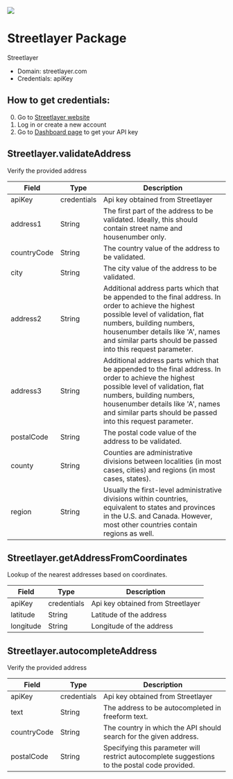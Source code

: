 [![](https://scdn.rapidapi.com/RapidAPI_banner.png)](https://rapidapi.com/package/Streetlayer/functions?utm_source=RapidAPIGitHub_StreetlayerFunctions&utm_medium=button&utm_content=RapidAPI_GitHub) 

# Streetlayer Package
Streetlayer
* Domain: streetlayer.com
* Credentials: apiKey

## How to get credentials: 
0. Go to [Streetlayer website](https://streetlayer.com) 
1. Log in or create a new account
2. Go to [Dashboard page](https://streetlayer.com/dashboard) to get your API key
## Streetlayer.validateAddress
Verify the provided address

| Field      | Type       | Description
|------------|------------|----------
| apiKey     | credentials| Api key obtained from Streetlayer
| address1   | String     | The first part of the address to be validated. Ideally, this should contain street name and housenumber only.
| countryCode| String     | The country value of the address to be validated.
| city       | String     | The city value of the address to be validated.
| address2   | String     | Additional address parts which that be appended to the final address. In order to achieve the highest possible level of validation, flat numbers, building numbers, housenumber details like 'A', names and similar parts should be passed into this request parameter.
| address3   | String     | Additional address parts which that be appended to the final address. In order to achieve the highest possible level of validation, flat numbers, building numbers, housenumber details like 'A', names and similar parts should be passed into this request parameter.
| postalCode | String     | The postal code value of the address to be validated.
| county     | String     | Counties are administrative divisions between localities (in most cases, cities) and regions (in most cases, states).
| region     | String     | Usually the first-level administrative divisions within countries, equivalent to states and provinces in the U.S. and Canada. However, most other countries contain regions as well.

## Streetlayer.getAddressFromCoordinates
Lookup of the nearest addresses based on coordinates.

| Field    | Type       | Description
|----------|------------|----------
| apiKey   | credentials| Api key obtained from Streetlayer
| latitude | String     | Latitude of the address
| longitude| String     | Longitude of the address

## Streetlayer.autocompleteAddress
Verify the provided address

| Field      | Type       | Description
|------------|------------|----------
| apiKey     | credentials| Api key obtained from Streetlayer
| text       | String     | The address to be autocompleted in freeform text.
| countryCode| String     | The country in which the API should search for the given address.
| postalCode | String     | Specifying this parameter will restrict autocomplete suggestions to the postal code provided.

